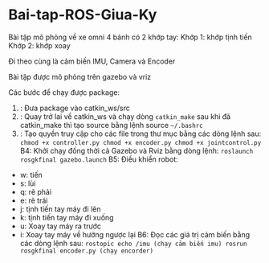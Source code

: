 # Bai-tap-ROS-Giua-Ky

Bài tập mô phỏng về xe omni 4 bánh có 2 khớp tay:
   Khớp 1: khớp tịnh tiến
   Khớp 2: khớp xoay 

Đi theo cùng là cảm biến IMU, Camera và Encoder

Bài tập được mô phỏng trên gazebo và vriz 

Các bước để chạy được package: 
1. : Đưa package vào catkin_ws/src
2. : Quay trở lai về catkin_ws và chạy dòng `catkin_make` sau khi đã catkin_make thì tạo source bằng lệnh source `~/.bashrc`  
3. : Tạo quyền truy cập cho các file trong thư mục bằng các dòng lệnh sau:
`
chmod +x controller.py
chmod +x encoder.py
chmod +x jointcontrol.py
`
   B4: Khởi chạy đồng thời cả Gazebo và Rviz bằng dòng lệnh: `roslaunch rosgkfinal gazebo.launch`
   B5: Điều khiển robot: 
- w: tiến
- s: lùi
- q: rẽ phải
- e: rẽ trái
- j: tịnh tiến tay máy đi lên
- k: tịnh tiến tay máy đi xuống
- u: Xoay tay máy ra trước
- i: Xoay tay máy về hướng ngược lại
B6: Đọc các giá trị cảm biến bằng các dòng lệnh sau:
  `rostopic echo /imu (chạy cảm biến imu)
  rosrun rosgkfinal encoder.py (chạy encorder)
  `
